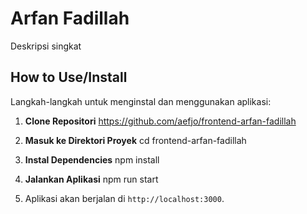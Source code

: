 # Arfan Fadillah

Deskripsi singkat

## How to Use/Install

Langkah-langkah untuk menginstal dan menggunakan aplikasi:

1. **Clone Repositori**
https://github.com/aefjo/frontend-arfan-fadillah

2. **Masuk ke Direktori Proyek**
cd frontend-arfan-fadillah

3. **Instal Dependencies**
npm install

4. **Jalankan Aplikasi**
npm run start

5. Aplikasi akan berjalan di `http://localhost:3000`.

